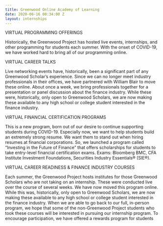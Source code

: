 ```yaml
---
title: Greenwood Online Academy of Learning
date: 2020-06-16 00:34:00 Z
layout: internships
---
```


VIRTUAL PROGRAMMING OFFERINGS

Historically, the Greenwood Project has hosted live events, internships, and other programming for students
each summer. With the onset of COVID-19, we have worked hard to bring all of our programming online.

VIRTUAL CAREER TALKS

Live networking events have, historically, been a
significant part of any Greenwood Scholar’s
experience. Since we can no longer meet industry
professionals in their offices, we have partnered with
William Blair to move these online. About once a
week, we bring professionals together for a
presentation or panel discussion about the finance
industry. While these were, historically, only open to
Greenwood Scholars, we are now making these
available to any high school or college student
interested in the finance industry.

VIRTUAL FINANCIAL CERTIFICATION PROGRAMS

This is a new program, born out of our desire to
continue supporting students during COVID-19.
Especially now, we want to help students build an
extremely strong resume. We want them to stand out
when hiring resumes at financial corporations. So, we
launched a program called “Investing in the Future of
Finance” that offers scholarships for students to take
entry-level financial certification exams. Exams:
Bloomberg BMC, CFA Institute Investment Foundations,
Securities Industry Essentials® (SIE®).

VIRTUAL CAREER READINESS & FINANCE INDUSTRY COURSES

Each summer, the Greenwood Project hosts institutes for
those Greenwood Scholars who are not taking on an
internship. These were conducted live over the course of
several weeks. We have now moved this program online.
While this was, historically, only open to Greenwood
Scholars, we are now making these available to any high
school or college student interested in the finance industry.
When we are able to go back to our full, in-person program,
we hope that some of the non-Greenwood Project students
who took these courses will be interested in pursuing our
internship program. To encourage participation, we have
offered a rewards program for students